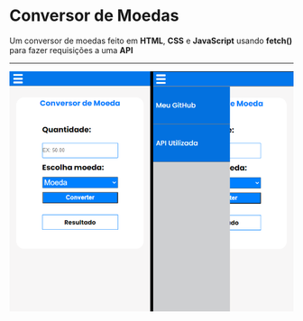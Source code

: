 # Conversor de Moedas
 Um conversor de moedas feito em **HTML**, **CSS** e **JavaScript** usando **fetch()** para fazer requisições a uma **API**

 ***
 ![preview](preview.png)